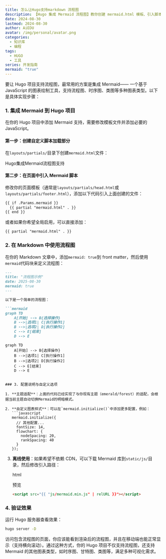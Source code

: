 ```yaml
---
title: 怎么让Hugo支持markdown 流程图
description: 【Hugo 集成 Mermaid 流程图】教你创建 mermaid.html 模板、引入脚本，Markdown 加 front matter 即可用，支持主题适配、自定义样式，附预览验证命令
date: 2024-08-30
lastmod: 2024-08-30
author: AiEDU
avatar: /img/personal/avatar.png
categories:
  - 知识库
  - 编程
tags:
  - HUGO
  - 工具
series: 开发指南
mermaid: "true"
---
```


要让 Hugo 项目支持流程图，最常用的方案是集成 Mermaid—— 一个基于 JavaScript 的图表绘制工具，支持流程图、时序图、类图等多种图表类型。以下是具体实现步骤：

### 1. 集成 Mermaid 到 Hugo 项目

在你的 Hugo 项目中添加 Mermaid 支持，需要修改模板文件并添加必要的 JavaScript。

#### 第一步：创建自定义脚本加载部分

在`layouts/partials/`目录下创建`mermaid.html`文件：

  

Hugo集成Mermaid流程图支持


#### 第二步：在页面中引入 Mermaid 脚本

修改你的页面模板（通常是`layouts/partials/head.html`或`layouts/partials/footer.html`），添加以下代码引入上面创建的文件：


```html
{{ if .Params.mermaid }}
  {{ partial "mermaid.html" . }}
{{ end }}
```

  

或者如果你希望全局启用，可以直接添加：



```html
{{ partial "mermaid.html" . }}
```

### 2. 在 Markdown 中使用流程图

在你的 Markdown 文章中，添加`mermaid: true`到 front matter，然后使用`mermaid`代码块来定义流程图：


````markdown
---
title: "流程图示例"
date: 2025-08-30
mermaid: true
---

以下是一个简单的流程图：

```mermaid
graph TD
    A[开始] --> B{选择操作}
    B -->|选项1| C[执行操作1]
    B -->|选项2| D[执行操作2]
    C --> E[结束]
    D --> E
````

```mermaid
graph TD
    A[开始] --> B{选择操作}
    B -->|选项1| C[执行操作1]
    B -->|选项2| D[执行操作2]
    C --> E[结束]
    D --> E
````

```plaintext

### 3. 配置说明与自定义选项

1. **主题适配**：上面的代码已经实现了与你现有主题（emerald/forest）的适配，会根据当前主题自动切换Mermaid的明暗模式。

2. **自定义图表样式**：可以在`mermaid.initialize()`中添加更多配置，例如：
   ```javascript
   mermaid.initialize({
     // 其他配置...
     fontSize: 14,
     flowchart: {
       nodeSpacing: 20,
       rankSpacing: 40
     }
   });
```

  

3. **离线使用**：如果希望不依赖 CDN，可以下载 Mermaid 库到`static/js/`目录，然后修改引入路径：
    
    html
    
    预览
    
    ```html
    <script src="{{ "js/mermaid.min.js" | relURL }}"></script>
    ```
    
      
    

### 4. 验证效果

运行 Hugo 服务器查看效果：


```bash
hugo server -D
```

  

访问包含流程图的页面，你应该能看到渲染后的流程图，并且在移动端也能正常显示（支持横向滚动）。通过这种方式，你的 Hugo 项目不仅支持流程图，还支持 Mermaid 的其他图表类型，如时序图、甘特图、类图等，满足多种可视化需求。